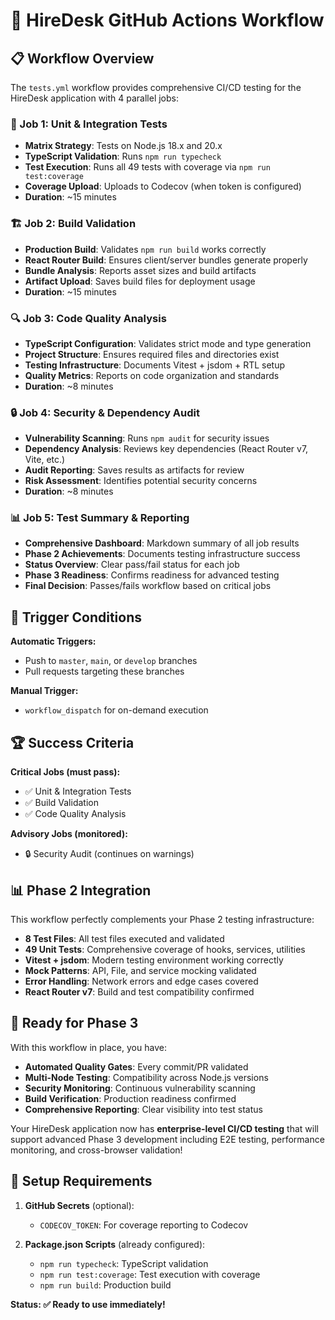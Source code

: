 # 🚀 HireDesk GitHub Actions Workflow

## 📋 Workflow Overview

The `tests.yml` workflow provides comprehensive CI/CD testing for the HireDesk application with 4 parallel jobs:

### 🧪 Job 1: Unit & Integration Tests

- **Matrix Strategy**: Tests on Node.js 18.x and 20.x
- **TypeScript Validation**: Runs `npm run typecheck`
- **Test Execution**: Runs all 49 tests with coverage via `npm run test:coverage`
- **Coverage Upload**: Uploads to Codecov (when token is configured)
- **Duration**: ~15 minutes

### 🏗️ Job 2: Build Validation

- **Production Build**: Validates `npm run build` works correctly
- **React Router Build**: Ensures client/server bundles generate properly
- **Bundle Analysis**: Reports asset sizes and build artifacts
- **Artifact Upload**: Saves build files for deployment usage
- **Duration**: ~15 minutes

### 🔍 Job 3: Code Quality Analysis

- **TypeScript Configuration**: Validates strict mode and type generation
- **Project Structure**: Ensures required files and directories exist
- **Testing Infrastructure**: Documents Vitest + jsdom + RTL setup
- **Quality Metrics**: Reports on code organization and standards
- **Duration**: ~8 minutes

### 🔒 Job 4: Security & Dependency Audit

- **Vulnerability Scanning**: Runs `npm audit` for security issues
- **Dependency Analysis**: Reviews key dependencies (React Router v7, Vite, etc.)
- **Audit Reporting**: Saves results as artifacts for review
- **Risk Assessment**: Identifies potential security concerns
- **Duration**: ~8 minutes

### 📊 Job 5: Test Summary & Reporting

- **Comprehensive Dashboard**: Markdown summary of all job results
- **Phase 2 Achievements**: Documents testing infrastructure success
- **Status Overview**: Clear pass/fail status for each job
- **Phase 3 Readiness**: Confirms readiness for advanced testing
- **Final Decision**: Passes/fails workflow based on critical jobs

## 🎯 Trigger Conditions

**Automatic Triggers:**

- Push to `master`, `main`, or `develop` branches
- Pull requests targeting these branches

**Manual Trigger:**

- `workflow_dispatch` for on-demand execution

## 🏆 Success Criteria

**Critical Jobs (must pass):**

- ✅ Unit & Integration Tests
- ✅ Build Validation
- ✅ Code Quality Analysis

**Advisory Jobs (monitored):**

- 🔒 Security Audit (continues on warnings)

## 📊 Phase 2 Integration

This workflow perfectly complements your Phase 2 testing infrastructure:

- **8 Test Files**: All test files executed and validated
- **49 Unit Tests**: Comprehensive coverage of hooks, services, utilities
- **Vitest + jsdom**: Modern testing environment working correctly
- **Mock Patterns**: API, File, and service mocking validated
- **Error Handling**: Network errors and edge cases covered
- **React Router v7**: Build and test compatibility confirmed

## 🚀 Ready for Phase 3

With this workflow in place, you have:

- **Automated Quality Gates**: Every commit/PR validated
- **Multi-Node Testing**: Compatibility across Node.js versions
- **Security Monitoring**: Continuous vulnerability scanning
- **Build Verification**: Production readiness confirmed
- **Comprehensive Reporting**: Clear visibility into test status

Your HireDesk application now has **enterprise-level CI/CD testing** that will support advanced Phase 3 development including E2E testing, performance monitoring, and cross-browser validation!

## 🔧 Setup Requirements

1. **GitHub Secrets** (optional):
   - `CODECOV_TOKEN`: For coverage reporting to Codecov

2. **Package.json Scripts** (already configured):
   - `npm run typecheck`: TypeScript validation
   - `npm run test:coverage`: Test execution with coverage
   - `npm run build`: Production build

**Status: ✅ Ready to use immediately!**
